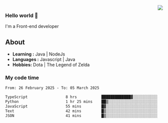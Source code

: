 <img align='right' src="https://github-readme-stats.vercel.app/api?username=jumodada&show_icons=true&theme=vue">

### Hello world 👋

I'm a Front-end developer 
    
## About
-  **Learning :** Java | NodeJs
-  **Languages :** Javascript | Java
-  **Hobbies:** Dota | The Legend of Zelda

### My code time

<!--START_SECTION:waka-->

```txt
From: 26 February 2025 - To: 05 March 2025

TypeScript                 8 hrs           █████████████▓░░░░░░░░░░░   55.03 %
Python                     1 hr 25 mins    ██▒░░░░░░░░░░░░░░░░░░░░░░   09.78 %
JavaScript                 55 mins         █▓░░░░░░░░░░░░░░░░░░░░░░░   06.36 %
Text                       42 mins         █▒░░░░░░░░░░░░░░░░░░░░░░░   04.82 %
JSON                       41 mins         █▒░░░░░░░░░░░░░░░░░░░░░░░   04.72 %
```

<!--END_SECTION:waka-->
